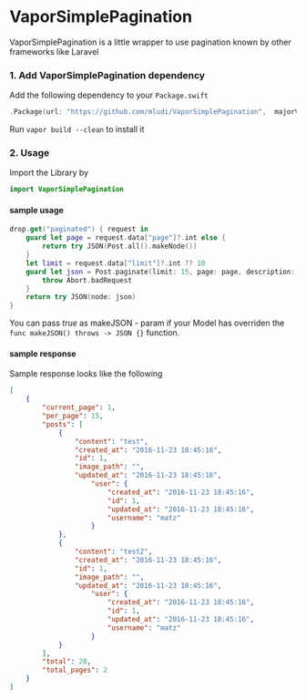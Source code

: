 # VaporSimplePagination

VaporSimplePagination is a little wrapper to use pagination known by other frameworks like Laravel


### 1. Add VaporSimplePagination dependency


Add the following dependency to your `Package.swift`

```swift
.Package(url: "https://github.com/mludi/VaporSimplePagination",  majorVersion: 0)
```

Run `vapor build --clean` to install it


### 2. Usage

Import the Library by

```swift
import VaporSimplePagination
```


#### sample usage

```swift
drop.get("paginated") { request in
    guard let page = request.data["page"]?.int else {
        return try JSON(Post.all().makeNode())
    }
    let limit = request.data["limit"]?.int ?? 10
    guard let json = Post.paginate(limit: 15, page: page, description: "posts", makeJSON: true) else {
        throw Abort.badRequest
    }
    return try JSON(node: json)
}
```

You can pass _true_ as makeJSON - param if your Model has overriden the `func makeJSON() throws -> JSON {}` function.


#### sample response

Sample response looks like the following

```json
[
	{
		"current_page": 1,
		"per_page": 15,
		"posts": [
			{
				"content": "test",
				"created_at": "2016-11-23 18:45:16",
				"id": 1,
				"image_path": "",
				"updated_at": "2016-11-23 18:45:16",
					"user": {
						"created_at": "2016-11-23 18:45:16",
						"id": 1,
						"updated_at": "2016-11-23 18:45:16",
						"username": "matz"
					}
			},
			{
				"content": "test2",
				"created_at": "2016-11-23 18:45:16",
				"id": 1,
				"image_path": "",
				"updated_at": "2016-11-23 18:45:16",
					"user": {
						"created_at": "2016-11-23 18:45:16",
						"id": 1,
						"updated_at": "2016-11-23 18:45:16",
						"username": "matz"
					}
			}
		],
		"total": 28,
		"total_pages": 2
	}
]
```